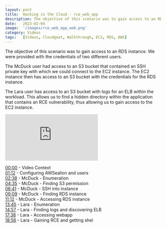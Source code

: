 ```yaml
---
layout: post
title:  Hacking in the Cloud - rce_web_app
description: The objective of this scenario was to gain access to an RDS instance. We were provided with the credentials of two different users, and exploited this AWS environment in two different ways.
date:   2023-02-04 
image:  '/images/rce_web_app_web.png'
category: Videos
tags:   [Videos, Cloudgoat, Walkthrough, EC2, RDS, AWS]
---
```


The objective of this scenario was to gain access to an RDS instance. We were provided with the credentials of two different users.

The McDuck user had access to an S3 bucket that contained an SSH private key with which we could connect to the EC2 instance. The EC2 instance then has access to an S3 bucket with the credentials for the RDS instance.

The Lara user has access to an S3 bucket with logs for an ELB within the workload. This allows us to find a hidden directory within the application that contains an RCE vulnerability, thus allowing us to gain access to the EC2 instance.

<iframe src="https://www.youtube.com/embed/Izs7BBDMmv0" frameborder="0" allowfullscreen></iframe>

[00:00](https://www.youtube.com/watch?v=Izs7BBDMmv0&t=0s) - Video Context<br>
[01:12](https://www.youtube.com/watch?v=Izs7BBDMmv0&t=72s) - Configuring AWSealion and users<br>
[02:38](https://www.youtube.com/watch?v=Izs7BBDMmv0&t=158s) - McDuck - Enumeration<br>
[04:35](https://www.youtube.com/watch?v=Izs7BBDMmv0&t=275s) - McDuck - Finding S3 permission<br>
[06:41](https://www.youtube.com/watch?v=Izs7BBDMmv0&t=401s) - McDuck - SSH into instance<br>
[09:09](https://www.youtube.com/watch?v=Izs7BBDMmv0&t=549s) - McDuck - Finding RDS instance<br>
[11:12](https://www.youtube.com/watch?v=Izs7BBDMmv0&t=672s) - McDuck - Accessing RDS instance<br>
[13:45](https://www.youtube.com/watch?v=Izs7BBDMmv0&t=825s) - Lara - Enumeration<br>
[14:57](https://www.youtube.com/watch?v=Izs7BBDMmv0&t=897s) - Lara - Finding logs and discovering ELB<br>
[17:38](https://www.youtube.com/watch?v=Izs7BBDMmv0&t=1058s) - Lara - Accessing webapp<br>
[18:56](https://www.youtube.com/watch?v=Izs7BBDMmv0&t=1136s) - Lara - Gaining RCE and getting shel<br>


